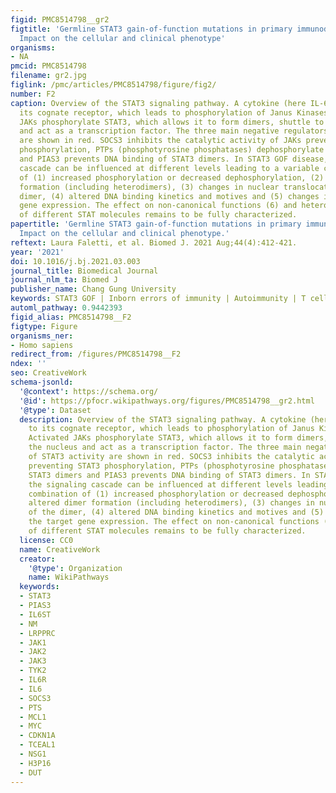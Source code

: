 ```yaml
---
figid: PMC8514798__gr2
figtitle: 'Germline STAT3 gain-of-function mutations in primary immunodeficiency:
  Impact on the cellular and clinical phenotype'
organisms:
- NA
pmcid: PMC8514798
filename: gr2.jpg
figlink: /pmc/articles/PMC8514798/figure/fig2/
number: F2
caption: Overview of the STAT3 signaling pathway. A cytokine (here IL-6) binds to
  its cognate receptor, which leads to phosphorylation of Janus Kinases (JAKs). Activated
  JAKs phosphorylate STAT3, which allows it to form dimers, shuttle to the nucleus
  and act as a transcription factor. The three main negative regulators of STAT3 activity
  are shown in red. SOCS3 inhibits the catalytic activity of JAKs preventing STAT3
  phosphorylation, PTPs (phosphotyrosine phosphatases) dephosphorylate STAT3 dimers
  and PIAS3 prevents DNA binding of STAT3 dimers. In STAT3 GOF disease, the signaling
  cascade can be influenced at different levels leading to a variable combination
  of (1) increased phosphorylation or decreased dephosphorylation, (2) altered dimer
  formation (including heterodimers), (3) changes in nuclear translocation of the
  dimer, (4) altered DNA binding kinetics and motives and (5) changes in the target
  gene expression. The effect on non-canonical functions (6) and heterodimerization
  of different STAT molecules remains to be fully characterized.
papertitle: 'Germline STAT3 gain-of-function mutations in primary immunodeficiency:
  Impact on the cellular and clinical phenotype.'
reftext: Laura Faletti, et al. Biomed J. 2021 Aug;44(4):412-421.
year: '2021'
doi: 10.1016/j.bj.2021.03.003
journal_title: Biomedical Journal
journal_nlm_ta: Biomed J
publisher_name: Chang Gung University
keywords: STAT3 GOF | Inborn errors of immunity | Autoimmunity | T cell | Lymphoproliferation
automl_pathway: 0.9442393
figid_alias: PMC8514798__F2
figtype: Figure
organisms_ner:
- Homo sapiens
redirect_from: /figures/PMC8514798__F2
ndex: ''
seo: CreativeWork
schema-jsonld:
  '@context': https://schema.org/
  '@id': https://pfocr.wikipathways.org/figures/PMC8514798__gr2.html
  '@type': Dataset
  description: Overview of the STAT3 signaling pathway. A cytokine (here IL-6) binds
    to its cognate receptor, which leads to phosphorylation of Janus Kinases (JAKs).
    Activated JAKs phosphorylate STAT3, which allows it to form dimers, shuttle to
    the nucleus and act as a transcription factor. The three main negative regulators
    of STAT3 activity are shown in red. SOCS3 inhibits the catalytic activity of JAKs
    preventing STAT3 phosphorylation, PTPs (phosphotyrosine phosphatases) dephosphorylate
    STAT3 dimers and PIAS3 prevents DNA binding of STAT3 dimers. In STAT3 GOF disease,
    the signaling cascade can be influenced at different levels leading to a variable
    combination of (1) increased phosphorylation or decreased dephosphorylation, (2)
    altered dimer formation (including heterodimers), (3) changes in nuclear translocation
    of the dimer, (4) altered DNA binding kinetics and motives and (5) changes in
    the target gene expression. The effect on non-canonical functions (6) and heterodimerization
    of different STAT molecules remains to be fully characterized.
  license: CC0
  name: CreativeWork
  creator:
    '@type': Organization
    name: WikiPathways
  keywords:
  - STAT3
  - PIAS3
  - IL6ST
  - NM
  - LRPPRC
  - JAK1
  - JAK2
  - JAK3
  - TYK2
  - IL6R
  - IL6
  - SOCS3
  - PTS
  - MCL1
  - MYC
  - CDKN1A
  - TCEAL1
  - NSG1
  - H3P16
  - DUT
---
```

